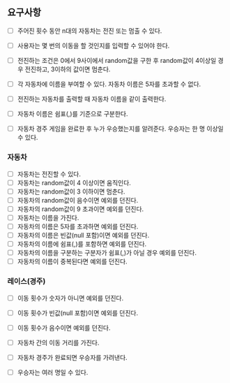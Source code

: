 ## 요구사항
- [ ] 주어진 횟수 동안 n대의 자동차는 전진 또는 멈출 수 있다.
- [ ] 사용자는 몇 번의 이동을 할 것인지를 입력할 수 있어야 한다.
- [ ] 전진하는 조건은 0에서 9사이에서 random값을 구한 후 random값이 4이상일 경우 전진하고, 3이하의 값이면 멈춘다.

- [ ] 각 자동차에 이름을 부여할 수 있다. 자동차 이름은 5자를 초과할 수 없다.
- [ ] 전진하는 자동차를 출력할 때 자동차 이름을 같이 출력한다.
- [ ] 자동차 이름은 쉼표(,)를 기준으로 구분한다.
- [ ] 자동차 경주 게임을 완료한 후 누가 우승했는지를 알려준다. 우승자는 한 명 이상일 수 있다.

### 자동차
- [ ] 자동차는 전진할 수 있다.
- [ ] 자동차는 random값이 4 이상이면 움직인다.
- [ ] 자동차는 random값이 3 이하이면 멈춘다.
- [ ] 자동차의 random값이 음수이면 예외를 던진다.
- [ ] 자동차의 random값이 9 초과이면 예외를 던진다.
- [ ] 자동차는 이름을 가진다.
- [ ] 자동차의 이름은 5자를 초과하면 예외를 던진다.
- [ ] 자동차의 이름은 빈값(null 포함)이면 예외를 던진다.
- [ ] 자동차의 이름에 쉼표(,)를 포함하면 예외를 던진다.
- [ ] 자동차의 이름을 구분하는 구분자가 쉼표(,)가 아닐 경우 예외를 던진다.
- [ ] 자동차의 이름이 중복된다면 예외를 던진다.

### 레이스(경주)
- [ ] 이동 횟수가 숫자가 아니면 예외를 던진다.
- [ ] 이동 횟수가 빈값(null 포함)이면 예외를 던진다.
- [ ] 이동 횟수가 음수이면 예외를 던진다.  
- [ ] 자동차 간의 이동 거리를 가진다.
- [ ] 자동차 경주가 완료되면 우승자를 가려낸다.
- [ ] 우승자는 여러 명일 수 있다.
 